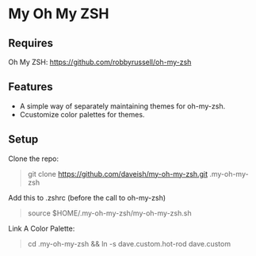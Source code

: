 My Oh My ZSH
============

Requires
--------
Oh My ZSH: https://github.com/robbyrussell/oh-my-zsh

Features
--------
- A simple way of separately maintaining themes for oh-my-zsh.
- Ccustomize color palettes for themes.

Setup
-----

Clone the repo:
> git clone https://github.com/daveish/my-oh-my-zsh.git .my-oh-my-zsh

Add this to .zshrc (before the call to oh-my-zsh)
> source $HOME/.my-oh-my-zsh/my-oh-my-zsh.sh

Link A Color Palette:
> cd .my-oh-my-zsh && ln -s dave.custom.hot-rod dave.custom

